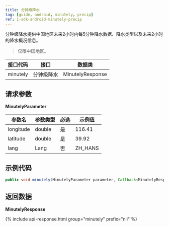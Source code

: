 ```yaml
---
title: 分钟级降水
tag: [guide, android, minutely, precip]
ref: 1-sdk-android-minutely-precip
---
```


分钟级降水提供中国地区未来2小时内每5分钟降水数据、降水类型以及未来2小时的降水概况信息。
> 仅限中国地区。

| 接口代码| 接口       | 数据类       |
| ---------- | ----------- | ------------ |
| minutely | 分钟级降水 | MinutelyResponse |

## 请求参数

**MinutelyParameter**

| 参数名   | 参数类型 | 必选 | 示例值 |
| -------- | -------- | ---- | ------ |
| longitude | double | 是 | 116.41 |
| latitude | double | 是 | 39.92 |
| lang | Lang | 否 | ZH_HANS |

## 示例代码

```java
public void minutely(MinutelyParameter parameter, Callback<MinutelyResponse> callback);
```

## 返回数据

**MinutelyResponse**

{% include api-response.html group="minutely" prefix="nil"  %}

<!-- | 属性            | 说明                       | 示例值               |
| --------------- | -------------------------- | -------------------- |
| getCode         | 参考[状态码](/docs/resource/status-code/)                    | 200  |
| getUpdateTime | 接口更新时间             | 2017-10-25T04:34+08:00     |
| getFxLink     | 所查询城市的天气预报网页 | https://www.qweather.com |
| getSummary      | 分钟降水描述               | 未来2小时无降雨      |
| getMinutely | 临近预报                   | List&lt;Minutely&gt; |
| getRefer        | Refer 数据来源以及数据授权 | Refer                |

**Refer**

| 属性        | 说明        | 类型                | 示例值        |
| ---------- | ----------- | ------------------ | ------------ |
| getSources | 原始数据来源  | List&lt;String&gt; | QWeather     |
| getLicense | 使用许可     | List&lt;String&gt; | QWeather Developers License |

**Minutely**

| 属性      | 说明                       | 示例值           |
| --------- | -------------------------- | ---------------- |
| getFxTime | 时间 | 2013-12-30T20:35+08:00 |
| getPrecip | 5分钟累计降水量，单位毫米                     | 10               |
| getType   | 降水类型                   | rain             | -->
